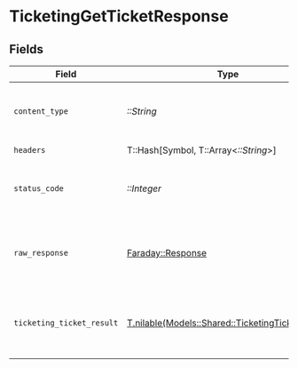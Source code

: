 # TicketingGetTicketResponse


## Fields

| Field                                                                                            | Type                                                                                             | Required                                                                                         | Description                                                                                      |
| ------------------------------------------------------------------------------------------------ | ------------------------------------------------------------------------------------------------ | ------------------------------------------------------------------------------------------------ | ------------------------------------------------------------------------------------------------ |
| `content_type`                                                                                   | *::String*                                                                                       | :heavy_check_mark:                                                                               | HTTP response content type for this operation                                                    |
| `headers`                                                                                        | T::Hash[Symbol, T::Array<*::String*>]                                                            | :heavy_check_mark:                                                                               | N/A                                                                                              |
| `status_code`                                                                                    | *::Integer*                                                                                      | :heavy_check_mark:                                                                               | HTTP response status code for this operation                                                     |
| `raw_response`                                                                                   | [Faraday::Response](https://www.rubydoc.info/gems/faraday/Faraday/Response)                      | :heavy_check_mark:                                                                               | Raw HTTP response; suitable for custom response parsing                                          |
| `ticketing_ticket_result`                                                                        | [T.nilable(Models::Shared::TicketingTicketResult)](../../models/shared/ticketingticketresult.md) | :heavy_minus_sign:                                                                               | The ticket with the given identifier was retrieved.                                              |